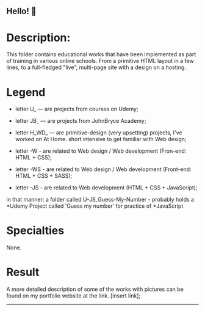 ## Hello! 👋

# Description:

This folder contains educational works that have been implemented as part of training in various online schools. From a primitive HTML layout in a few lines, to a full-fledged "live", multi-page site with a design on a hosting.

# Legend

- letter U\_ — are projects from courses on Udemy;
- letter JB\_ — are projects from JohnBryce Academy;
- letter H_WD\_ — are primitive-design (very upsetting) projects, I've worked on At Home. short intensive to get familiar with Web design;

- letter \-W - are related to Web design / Web development (Fron-end: HTML + CSS);
- letter \-WS - are related to Web design / Web development (Front-end: HTML + CSS + SASS);
- letter \-JS - are related to Web development (HTML + CSS + JavaScript);

in that manner: a folder called U-JS_Guess-My-Number - probably holds a *Udemy Project called 'Guess my number' for practice of *JavaScript

# Specialties

None.

# Result

A more detailed description of some of the works with pictures can be found on my portfolio website at the link.
[insert link];

---
